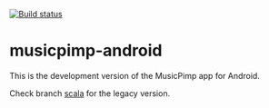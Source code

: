 [![Build status](https://build.appcenter.ms/v0.1/apps/45932f85-778c-4d0a-8d24-ad1e612c9698/branches/master/badge)](https://appcenter.ms)

# musicpimp-android

This is the development version of the MusicPimp app for Android.

Check branch [scala](https://github.com/malliina/musicpimp-android/tree/scala) for the legacy 
version.
